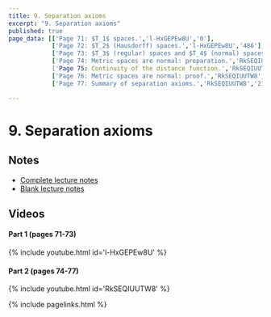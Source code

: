 ```yaml
---
title: 9. Separation axioms
excerpt: "9. Separation axioms"
published: true
page_data: [['Page 71: $T_1$ spaces.','l-HxGEPEw8U','0'],
            ['Page 72: $T_2$ (Hausdorff) spaces.','l-HxGEPEw8U','486'],
            ['Page 73: $T_3$ (regular) spaces and $T_4$ (normal) spaces.','l-HxGEPEw8U','1323'],
            ['Page 74: Metric spaces are normal: preparation.','RkSEQIUUTW8',0'],
            ['Page 75: Continuity of the distance function.','RkSEQIUUTW8','576'],
            ['Page 76: Metric spaces are normal: proof.','RkSEQIUUTW8','1157'],
            ['Page 77: Summary of separation axioms.','RkSEQIUUTW8','2123']]

---
```


# 9. Separation axioms

## Notes

* [Complete lecture notes]({{site.baseurl}}/assets/notes/mth427_notes_9.pdf)
* [Blank lecture notes]({{site.baseurl}}/assets/blank_notes/mth427_blanks_9.pdf)

## Videos

#### Part 1 (pages 71-73)

{% include youtube.html id='l-HxGEPEw8U' %}

#### Part 2 (pages 74-77)

{% include youtube.html id='RkSEQIUUTW8' %}





{% include pagelinks.html %}
